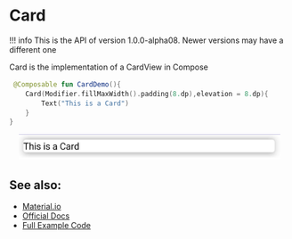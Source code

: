 # Card

!!! info
    This is the API of version 1.0.0-alpha08. Newer versions may have a different one

Card is the implementation of a CardView in Compose

```kotlin
 @Composable fun CardDemo(){
    Card(Modifier.fillMaxWidth().padding(8.dp),elevation = 8.dp){
        Text("This is a Card")
    }
}
```

<p align="center">
  <img src ="../../images/material/card/carddemo.png"  />
</p>


## See also:
* [Material.io](https://material.io/components/cards)
* [Official Docs](https://developer.android.com/reference/kotlin/androidx/compose/material/package-summary#card)
* [Full Example Code](https://github.com/Foso/Jetpack-Compose-Playground/blob/master/compose/src/main/java/de/jensklingenberg/jetpackcomposeplayground/ui/github/material/card/CardDemo.kt)
